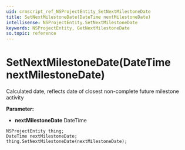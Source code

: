 ```yaml
---
uid: crmscript_ref_NSProjectEntity_SetNextMilestoneDate
title: SetNextMilestoneDate(DateTime nextMilestoneDate)
intellisense: NSProjectEntity.SetNextMilestoneDate
keywords: NSProjectEntity, GetNextMilestoneDate
so.topic: reference
---
```


# SetNextMilestoneDate(DateTime nextMilestoneDate)

Calculated date, reflects date of closest non-complete future milestone activity

**Parameter:** 
* **nextMilestoneDate** DateTime

```crmscript
NSProjectEntity thing;
DateTime nextMilestoneDate;
thing.SetNextMilestoneDate(nextMilestoneDate);
```

